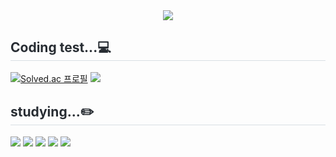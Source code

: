 <div align= "center">
    <img src="https://capsule-render.vercel.app/api?type=venom&color=0:a7c2d5,100:787878&height=160&text=KimMinSoo&animation=twinkling&fontColor=000000&fontSize=60&stroke=CDCDCD&strokeWidth=1" />
</div>

<h2 style="border-bottom: 1px solid #d8dee4; color: #282d33;">  Coding test...💻 </h2>
<div align="left">
  
  [![Solved.ac
  프로필](http://mazassumnida.wtf/api/v2/generate_badge?boj=riinti)](https://solved.ac/riinti)
  <img src="http://mazandi.herokuapp.com/api?handle=riinti&theme=warm"/>
<div/>
  
<div style="text-align: left;">
  <h2 style="border-bottom: 1px solid #d8dee4; color: #282d33;"> studying...✏️ </h2>
  <div style="margin: ; text-align: left;" "text-align: left;"> 
    <img src="https://img.shields.io/badge/Python-3776AB?style=for-the-badge&logo=Python&logoColor=white">
    <img src="https://img.shields.io/badge/C-A8B9CC?style=for-the-badge&logo=C&logoColor=white">
    <img src="https://img.shields.io/badge/HTML5-E34F26?style=for-the-badge&logo=HTML5&logoColor=white">
    <img src="https://img.shields.io/badge/CSS3-1572B6?style=for-the-badge&logo=CSS3&logoColor=white">
    <img src="https://img.shields.io/badge/Javascript-F7DF1E?style=for-the-badge&logo=Javascript&logoColor=white">
  <br/></div>
</div>


    
<!--
**riinti/riinti** is a ✨ _special_ ✨ repository because its `README.md` (this file) appears on your GitHub profile.

Here are some ideas to get you started:

- 🔭 I’m currently working on ...
- 🌱 I’m currently learning ...
- 👯 I’m looking to collaborate on ...
- 🤔 I’m looking for help with ...
- 💬 Ask me about ...
- 📫 How to reach me: ...
- 😄 Pronouns: ...
- ⚡ Fun fact: ...
-->
